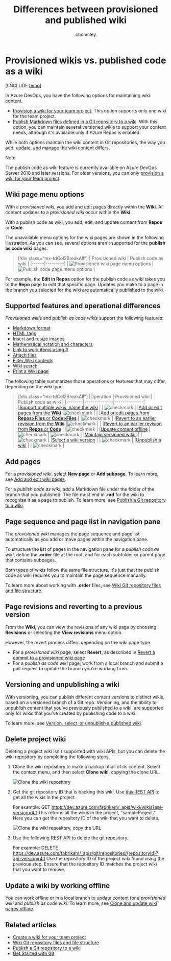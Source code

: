 ﻿---
title: Differences between provisioned and published wiki
titleSuffix: Azure DevOps
description: Understand the differences of updating a provisioned wiki for a team project versus files you publish from a Git repository in Azure DevOps 
ms.technology: devops-collab
ms.custom: wiki
ms.topic: conceptual
ms.assetid:
ms.author: chcomley
ms.reviewer: gopinach
author: chcomley
monikerRange: 'azure-devops'
ms.date: 06/17/2019  
---

# Provisioned wikis vs. published code as a wiki

[!INCLUDE [temp](../../includes/version-vsts-tfs-2018.md)]

<!--- Supports https://go.microsoft.com/fwlink/?linkid=866310 -->

In Azure DevOps, you have the following options for maintaining wiki content.

- [Provision a wiki for your team project](wiki-create-repo.md). This option supports only one wiki for the team project.
- [Publish Markdown files defined in a Git repository to a wiki](publish-repo-to-wiki.md). With this option, you can maintain several versioned wikis to support your content needs, although it's available only if Azure Repos is enabled.

While both options maintain the wiki content in Git repositories, the way you add, update, and manage the wiki content differs.

> [!NOTE]  
> The publish code as wiki feature is currently available on Azure DevOps Server 2018 and later versions. For older versions, you can only [provision a wiki for your team project](wiki-create-repo.md).

## Wiki page menu options

With a _provisioned wiki_, you add and edit pages directly within the **Wiki**. All content updates to a _provisioned wiki_ occur within the **Wiki**.

With a publish code as wiki, you add, edit, and update content from **Repos** or **Code**.

The unavailable menu options for the wiki pages are shown in the following illustration. As you can see, several options aren't supported for the **publish as code wiki** pages.

> [!div class="mx-tdCol2BreakAll"]
> | Provisioned wiki | Publish code as wiki |
> |------|---------|
> | ![Provisioned wiki page menu options](media/wiki/diff-menu-options-provisioned.png) | ![Publish code page menu options](media/wiki/diff-menu-options.png) |

For example, the **Edit in Repos** option for the publish code as wiki takes you to the **Repo** page to edit that specific page. Updates you make to a page in the branch you selected for the wiki are automatically published to the wiki.

## Supported features and operational differences

_Provisioned wikis_ and _publish as code wikis_ support the following features:

- [Markdown format](markdown-guidance.md)
- [HTML tags](wiki-markdown-guidance.md#html-tag-support-in-wiki-pages)
- [Insert and resize images](markdown-guidance.md#images)
- [Mathematical notation and characters](markdown-guidance.md#mathematical-notation)
- [Link to work items using #](wiki-markdown-guidance.md#link-to-work-items-from-a-wiki-page)
- [Attach files](markdown-guidance.md#attach)
- [Filter Wiki contents](filter-print-wiki.md)
- [Wiki search](search-wiki.md)
- [Print a Wiki page](filter-print-wiki.md)

The following table summarizes those operations or features that may differ, depending on the wiki type.

> [!div class="mx-tdCol2BreakAll"]
> |Operation | Provisioned wiki | Publish code as wiki |
> |--------|--------------|--------------|  
> |[Support multiple wikis, name the wiki](publish-repo-to-wiki.md) | | ![checkmark](media/checkmark.png) |
> |[Add or edit pages from the **Wiki**](add-edit-wiki.md) |![checkmark](media/checkmark.png) | |
> |[Add or edit pages from **Repos>Files** or **Code>Files**](publish-repo-to-wiki.md) | |![checkmark](media/checkmark.png) |
> |[Revert to an earlier revision from the **Wiki**](wiki-view-history.md#revert-provision) |![checkmark](media/checkmark.png) | |
> |[Revert to an earlier revision from **Repos** or **Code**](wiki-view-history.md#revert-publish) | |![checkmark](media/checkmark.png) |
> |[Update content offline](wiki-update-offline.md) | ![checkmark](media/checkmark.png) | ![checkmark](media/checkmark.png) |
> |[Maintain versioned wikis](#versioning) | | ![checkmark](media/checkmark.png) |
> |[Select a wiki version](wiki-select-unpublish-versions.md) | | ![checkmark](media/checkmark.png) |
> |[Unpublish a wiki](wiki-select-unpublish-versions.md) | | ![checkmark](media/checkmark.png) |

<a id="add-pages"></a>

## Add pages

For a _provisioned wiki_, select **New page** or **Add subpage**. To learn more, see [Add and edit wiki pages](add-edit-wiki.md#add-a-wiki-page).

For a _publish code as wiki_, add a Markdown file under the folder of the branch that you published. The file must end in **.md** for the wiki to recognize it as a page to publish. To learn more, see [Publish a Git repository to a wiki](publish-repo-to-wiki.md).

<a id="toc"></a>

## Page sequence and page list in navigation pane

The _provisioned wiki_ manages the page sequence and page list automatically as you add or move pages within the navigation pane.

To structure the list of pages in the navigation pane for a _publish code as wiki_, define the **.order** file at the root, and for each subfolder or parent page that contains subpages.

Both types of wikis follow the same file structure, it's just that the publish code as wiki requires you to maintain the page sequence manually.

To learn more about working with **.order** files, see [Wiki Git repository files and file structure](wiki-file-structure.md#order-file).

<a id="revisions"></a>

## Page revisions and reverting to a previous version

From the **Wiki**, you can view the revisions of any wiki page by choosing **Revisions** or selecting the **View revisions** menu option.

However, the revert process differs depending on the wiki page type.

- For a _provisioned wiki_ page, select **Revert**, as described in [Revert a commit to a provisioned wiki page](wiki-view-history.md#revert-provision)
- For a _publish as code wiki_ page, work from a local branch and submit a pull request to update the branch you're working from.

<a id="versioning"></a>

## Versioning and unpublishing a wiki

With versioning, you can publish different content versions to distinct wikis, based on a versioned branch of a Git repo. Versioning, and the ability to unpublish content that you've previously published to a wiki, are supported only for wikis that you've created by publishing code to a wiki.

To learn more, see [Version, select, or unpublish a published wiki](wiki-select-unpublish-versions.md).

## Delete project wiki

Deleting a project wiki isn't supported with wiki APIs, but you can delete the wiki repository by completing the following steps.

1.  Clone the wiki repository to make a backup of all of its content. Select the context menu, and then select **Clone wiki**, copying the clone URL.

    ![Clone the wiki repository](media/wiki/clone-wiki.png)

2.  Get the git repository ID that is backing this wiki. Use [this REST API](https://docs.microsoft.com/rest/api/vsts/wiki/wikis/get) to get all the wikis in the project.

    For example: GET https://dev.azure.com/fabrikam/_apis/wiki/wikis?api-version=4.1
    This returns all the wikis in the project, "sampleProject." Here you can get the repository ID of the wiki that you want to delete.

    ![Clone the wiki repository, copy the URL](media/wiki/clone-repository.png)

3.  Use the following REST API to delete the git repository.

    For example: DELETE https://dev.azure.com/fabrikam/_apis/git/repositories/{repositoryId}?api-version=4.1
    Use the repository ID of the project wiki found using the previous step. Ensure that the repository ID matches the project wiki that you want to remove.

## Update a wiki by working offline

You can work offline or in a local branch to update content for a _provisioned wiki_ and _publish as code wiki_. To learn more, see [Clone and update wiki pages offline](wiki-update-offline.md).

## Related articles

- [Create a wiki for your team project](./wiki-create-repo.md)
- [Wiki Git repository files and file structure](wiki-file-structure.md)
- [Publish a Git repository to a wiki](publish-repo-to-wiki.md)
- [Get Started with Git](../../repos/git/gitquickstart.md)
